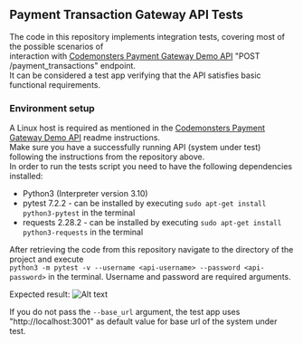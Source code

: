## Payment Transaction Gateway API Tests

The code in this repository implements integration tests, covering most of the possible scenarios of <br/>
interaction with [Codemonsters Payment Gateway Demo API](https://github.com/eMerchantPay/codemonsters_api_full) "POST /payment_transactions" endpoint. <br/>
It can be considered a test app verifying that the API satisfies basic functional requirements.

### Environment setup

A Linux host is required as mentioned in the [Codemonsters Payment Gateway Demo API](https://github.com/eMerchantPay/codemonsters_api_full) readme instructions. <br/>
Make sure you have a successfully running API (system under test) following the instructions from the repository above. <br/>
In order to run the tests script you need to have the following dependencies installed: <br/>
* Python3 (Interpreter version 3.10)
* pytest 7.2.2 - can be installed by executing ``` sudo apt-get install python3-pytest ``` in the terminal
* requests 2.28.2 - can be installed by executing ``` sudo apt-get install python3-requests ``` in the terminal

After retrieving the code from this repository navigate to the directory of the project and execute <br/>
``` python3 -m pytest -v --username <api-username> --password <api-password> ``` in the terminal. Username and password are required arguments. <br/>

Expected result:
![Alt text](/Docs/Images/tests_pass.png?raw=true)

If you do not pass the ``` --base_url ``` argument, the test app uses "http://localhost:3001" as default value for base url of the system under test.